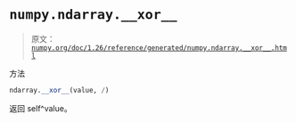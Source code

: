 # `numpy.ndarray.__xor__`

> 原文：[`numpy.org/doc/1.26/reference/generated/numpy.ndarray.__xor__.html`](https://numpy.org/doc/1.26/reference/generated/numpy.ndarray.__xor__.html)

方法

```py
ndarray.__xor__(value, /)
```

返回 self^value。
